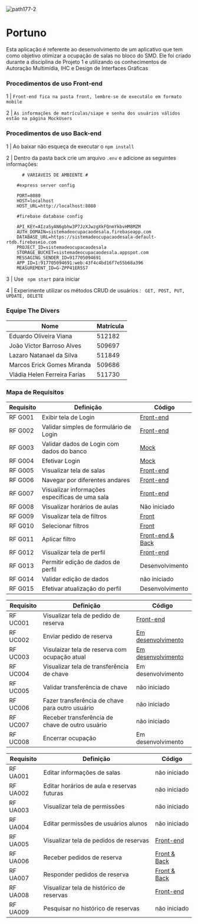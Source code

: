 ![path177-2](https://user-images.githubusercontent.com/86852231/178410101-d90a74ce-97fd-436a-8b4e-dd4555ff6e44.png) 

# Portuno


Esta aplicação é referente ao desenvolvimento de um aplicativo que tem como objetivo otimizar a ocupação de salas no bloco do SMD. Ele foi criado durante a disciplina de Projeto 1 e utilizando os conhecimentos de Autoração Multimídia, IHC e Design de Interfaces Gráficas

### Procedimentos de uso Front-end
  1 | `Front-end fica na pasta front, lembre-se de executálo em formato mobile`
  
  2 | `As informações de matrículas/siape e senha dos usuários válidos estão na página MockUsers`
  
### Procedimentos de uso Back-end
 1 | Ao baixar não esqueça de executar o `npm install`
  
 2 | Dentro da pasta back crie um arquivo `.env` e adicione as seguintes informações:
  
  ```
        # VARIÁVEIS DE AMBIENTE #

      #express server config

      PORT=8080
      HOST=localhost
      HOST_URL=http://localhost:8080

      #firebase database config

      API_KEY=AIzaSyAN6gbhw3P7JzXJwzgXkFQnmYkbvHM8MZM
      AUTH_DOMAIN=sistemadeocupacaodesala.firebaseapp.com
      DATABASE_URL=https://sistemadeocupacaodesala-default-rtdb.firebaseio.com
      PROJECT_ID=sistemadeocupacaodesala
      STORAGE_BUCKET=sistemadeocupacaodesala.appspot.com
      MESSAGING_SENDER_ID=917705094691
      APP_ID=1:917705094691:web:43f4c4bd16f7e55b68a396
      MEASUREMENT_ID=G-ZPP41ER5S7
  
  ```
 3 | Use ` npm start` para iniciar
 
 4 | Experimente utilizar os métodos CRUD de usuários : ` GET, POST, PUT, UPDATE, DELETE`
 
### Equipe The Divers
| Nome  |  Matrícula  | 
| ------------------- | ------------------- |
| Eduardo Oliveira Viana | 512182 |
| João Victor Barroso Alves | 509697 |
| Lazaro Natanael da Silva | 511849 |
| Marcos Erick Gomes Miranda | 509686 |
| Vládia Helen Ferreira Farias | 511730 |

### Mapa de Requisitos

| Requisito  |  Definição  |  Código   |
| ------------------- | ------------------- |--------------------------------|
|  RF G001 |  Exibir tela de Login | [Front-end](https://github.com/The-Divers/portuno-app/blob/d18a0e94245ed3494e8041ad270c8c5061005733/front/views/pages/login.ejs#L6-L27)|
|  RF G002 |  Validar simples de formulário de Login | [Front-end](https://github.com/The-Divers/portuno-app/blob/d18a0e94245ed3494e8041ad270c8c5061005733/front/views/pages/login.ejs#L14-L19)|
|  RF G003 |  Validar dados de Login com dados do banco | [Mock](https://github.com/The-Divers/portuno-app/blob/ae8a9b9ae0b8b69e3edd08a6e3221722dfa544a6/front/MockUsers.js#L43-L65)|
|  RF G004 |  Efetivar Login | [Mock](https://github.com/The-Divers/portuno-app/blob/ae8a9b9ae0b8b69e3edd08a6e3221722dfa544a6/front/MockUsers.js#L43-L75) |
|  RF G005 |  Visualizar tela de salas | [Front-end](https://github.com/The-Divers/portuno-app/blob/d18a0e94245ed3494e8041ad270c8c5061005733/front/views/pages/home.ejs#L26-L55) |
|  RF G006 |  Navegar por diferentes andares | [Front-end](https://github.com/The-Divers/portuno-app/blob/d18a0e94245ed3494e8041ad270c8c5061005733/front/views/pages/home.ejs#L5-L14) |
|  RF G007 |  Visualizar informações específicas de uma sala | [Front-end](https://github.com/The-Divers/portuno-app/blob/d18a0e94245ed3494e8041ad270c8c5061005733/front/views/partials/modal-sala.ejs#L1-L34) | 
|  RF G008 |  Visualizar horários de aulas | Não iniciado | 
|  RF G009 |  Visualizar tela de filtros | [Front](https://github.com/The-Divers/portuno-app/blob/730397095c00394ab7f614f54c960670fd795b7d/front/views/partials/offcanvas-filtros.ejs#L1-L46) | 
|  RF G010 |  Selecionar filtros | [Front](https://github.com/The-Divers/portuno-app/blob/d18a0e94245ed3494e8041ad270c8c5061005733/front/views/partials/offcanvas-filtros.ejs#L1-L46) | 
|  RF G011 |  Aplicar filtro | [Front-end & Back](https://github.com/The-Divers/portuno-app/blob/c774dd6acca3525d9e93214419a34bcdacce2fef/front/routes.js#L69-L200) | 
|  RF G012 |  Visualizar tela de perfil | [Front-end](https://github.com/The-Divers/portuno-app/blob/d18a0e94245ed3494e8041ad270c8c5061005733/front/views/pages/perfil.ejs#L3-L37) | 
|  RF G013 |  Permitir edição de dados de perfil | Desenvolvimento | 
|  RF G014 |  Validar edição de dados | não iniciado | 
|  RF G015 |  Efetivar atualização do perfil | Desenvolvimento | 

| Requisito  |  Definição  |  Código   |
| ------------------- | ------------------- |--------------------------------|
|  RF UC001 | Visualizar tela de pedido de reserva | [Front-end](https://github.com/The-Divers/portuno-app/blob/14868c743cdc7b70c90c2a44c5ad986b25807299/front/views/pages/home.ejs#L88-L134) |
|  RF UC002 | Enviar pedido de reserva | [Em desenvolvimento](https://github.com/The-Divers/portuno-app/blob/c774dd6acca3525d9e93214419a34bcdacce2fef/front/routes.js#L202-L218) |
|  RF UC003 | Visulaizar tela de reserva com ocupação atual | [Em desenvolvimento](https://github.com/The-Divers/portuno-app/blob/c774dd6acca3525d9e93214419a34bcdacce2fef/front/views/pages/reservas.ejs#L6-L27) |
|  RF UC004 | Visualizar tela de transferência de chave |  Em desenvolvimento |
|  RF UC005 | Validar transferência de chave | não iniciado |
|  RF UC006 | Fazer transferência de chave para outro usuário | não iniciado |
|  RF UC007 | Receber transferência de chave de outro usuário | não iniciado |
|  RF UC008 | Encerrar ocupação | Em desenvolvimento |

| Requisito  |  Definição  |  Código   |
| ------------------- | ------------------- |--------------------------------|
|  RF UA001 | Editar informações de salas  | não iniciado |
|  RF UA002 | Editar horários de aula e reservas futuras | não iniciado |
|  RF UA003 | Visualizar tela de permissões | não iniciado |
|  RF UA004 | Editar permissões de usuários alunos | não iniciado |
|  RF UA005 | Visualizar tela de pedidos de reservas |  [Front-end](https://github.com/The-Divers/portuno-app/blob/56de5c7a5561d656ceb6ed3fb730c462bef23947/admin/views/pages/pedidos.ejs#L41-L76) |
|  RF UA006 | Receber pedidos de reserva |  [Front & Back](https://github.com/The-Divers/portuno-app/blob/3c4a29f0a15206e779af661656623ac2fcd25f14/admin/routes.js#L53-L65) |
|  RF UA007 | Responder pedidos de reserva | [Front & Back](https://github.com/The-Divers/portuno-app/blob/77020887aaa0ec221f9a815e7eb2dc0009bb14dc/admin/routes.js#L57-L87) |
|  RF UA008 | Visualizar tela de histórico de reservas | [Front-end](https://github.com/The-Divers/portuno-app/blob/56de5c7a5561d656ceb6ed3fb730c462bef23947/admin/views/pages/historico.ejs#L38-L78) |
|  RF UA009 | Pesquisar no  histórico de reservas | não iniciado |

